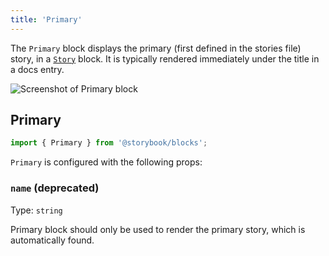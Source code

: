 ```yaml
---
title: 'Primary'
---
```


The `Primary` block displays the primary (first defined in the stories file) story, in a [`Story`](./doc-block-story.md) block. It is typically rendered immediately under the title in a docs entry.

![Screenshot of Primary block](TK)

## Primary

```js
import { Primary } from '@storybook/blocks';
```

`Primary` is configured with the following props:

### `name` (deprecated)

Type: `string`

Primary block should only be used to render the primary story, which is automatically found.
